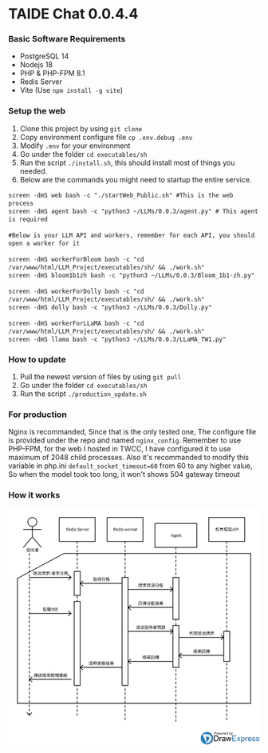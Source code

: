 # TAIDE Chat 0.0.4.4
### Basic Software Requirements
* PostgreSQL 14
* Nodejs 18
* PHP & PHP-FPM 8.1
* Redis Server
* Vite (Use `npm install -g vite`)
### Setup the web
1. Clone this project by using `git clone`
2. Copy environment configure file `cp .env.debug .env`
3. Modify `.env` for your environment
4. Go under the folder `cd executables/sh`
5. Run the script `./install.sh`, this should install most of things you needed.
6. Below are the commands you might need to startup the entire service.

```shell
screen -dmS web bash -c "./startWeb_Public.sh" #This is the web process
screen -dmS agent bash -c "python3 ~/LLMs/0.0.3/agent.py" # This agent is required

#Below is your LLM API and workers, remember for each API, you should open a worker for it

screen -dmS workerForBloom bash -c "cd /var/www/html/LLM_Project/executables/sh/ && ./work.sh"
screen -dmS bloom1b1zh bash -c "python3 ~/LLMs/0.0.3/Bloom_1b1-zh.py"

screen -dmS workerForDolly bash -c "cd /var/www/html/LLM_Project/executables/sh/ && ./work.sh"
screen -dmS dolly bash -c "python3 ~/LLMs/0.0.3/Dolly.py"

screen -dmS workerForLLaMA bash -c "cd /var/www/html/LLM_Project/executables/sh/ && ./work.sh"
screen -dmS llama bash -c "python3 ~/LLMs/0.0.3/LLaMA_TW1.py"
```
### How to update
1. Pull the newest version of files by using `git pull`
2. Go under the folder `cd executables/sh`
3. Run the script `./production_update.sh`

### For production
Nginx is recommanded, Since that is the only tested one,
The configure file is provided under the repo and named `nginx_config`.
Remember to use PHP-FPM, for the web I hosted in TWCC,
I have configured it to use maximum of 2048 child processes.
Also it's recommanded to modify this variable in php.ini
`default_socket_timeout=60` from 60 to any higher value,
So when the model took too long, it won't shows 504 gateway timeout

### How it works
![arch](demo/arch.png?raw=true "Architecture to complete jobs")